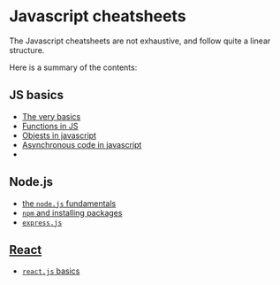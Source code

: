 # Javascript cheatsheets

The Javascript cheatsheets are not exhaustive, and follow quite a linear structure.

Here is a summary of the contents:

## JS basics

- [The very basics](1-js-basics.md)
- [Functions in JS](2-functions.md)
- [Objests in javascript](2-objects-js.md)
- [Asynchronous code in javascript](3-async-code-in-js.md)
- 

## Node.js

- [the `node.js` fundamentals](0.1-nodejs/1-nodejs-basics.md)
- [`npm` and installing packages](0.1-nodejs/2-third-party-packages.md)
- [`express.js`](0.1-nodejs/3-express.md)

## [React](2-react/README.md)

- [`react.js` basics](2-react/react-basics.md)
